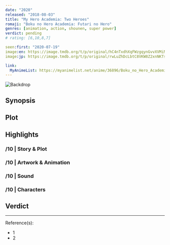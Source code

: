 ```yaml
---
date: "2020"
released: "2018-08-03"
title: "My Hero Academia: Two Heroes"
romaji: "Boku no Hero Academia: Futari no Hero"
genres: [animation, action, shounen, super power]
verdict: pending
# rating: [6,10,8,7]

seen:first: "2020-07-19"
image:en: https://image.tmdb.org/t/p/original/hC4nTxdhXqFWzgqynGvvXVMiMNp.jpg
image:jp: https://image.tmdb.org/t/p/original/rwLuZhDcLbtC8VKW8Z2xnNKTsAJ.jpg

link:
  MyAnimeList: https://myanimelist.net/anime/36896/Boku_no_Hero_Academia_the_Movie_1__Futari_no_Hero
---
```


![Backdrop]()

## Synopsis

## Plot

## Highlights

### /10 | Story & Plot

### /10 | Artwork & Animation

### /10 | Sound

### /10 | Characters

## Verdict

<!-- SPOILERS -->

<!-- CLOSING -->

---
Reference(s):

- 1
- 2
